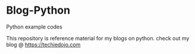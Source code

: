 # Blog-Python
Python example codes

This repository is reference material for my blogs on python.
check out my blog @ https://techiedojo.com
